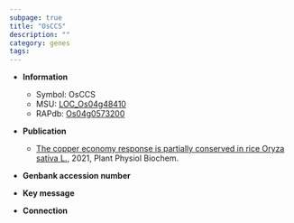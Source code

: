 ```yaml
---
subpage: true
title: "OsCCS"
description: ""
category: genes
tags: 
---
```


* **Information**  
    + Symbol: OsCCS  
    + MSU: [LOC_Os04g48410](http://rice.plantbiology.msu.edu/cgi-bin/ORF_infopage.cgi?orf=LOC_Os04g48410)  
    + RAPdb: [Os04g0573200](http://rapdb.dna.affrc.go.jp/viewer/gbrowse_details/irgsp1?name=Os04g0573200)  

* **Publication**  
    + [The copper economy response is partially conserved in rice Oryza sativa L.](http://www.ncbi.nlm.nih.gov/pubmed?term=The+copper+economy+response+is+partially+conserved+in+rice+Oryza+sativa+L.%5BTitle%5D), 2021, Plant Physiol Biochem.

* **Genbank accession number**  

* **Key message**  

* **Connection**  



